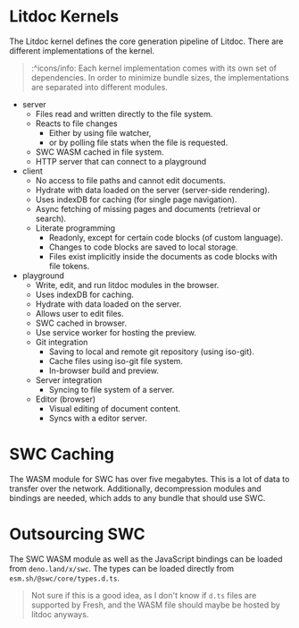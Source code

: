 # Litdoc Kernels

The Litdoc kernel defines the core generation pipeline of Litdoc. There are
different implementations of the kernel.

> :^icons/info: Each kernel implementation comes with its own set of
> dependencies. In order to minimize bundle sizes, the implementations are
> separated into different modules.

- server
  - Files read and written directly to the file system.
  - Reacts to file changes
    - Either by using file watcher,
    - or by polling file stats when the file is requested.
  - SWC WASM cached in file system.
  - HTTP server that can connect to a playground
- client
  - No access to file paths and cannot edit documents.
  - Hydrate with data loaded on the server (server-side rendering).
  - Uses indexDB for caching (for single page navigation).
  - Async fetching of missing pages and documents (retrieval or search).
  - Literate programming
    - Readonly, except for certain code blocks (of custom language).
    - Changes to code blocks are saved to local storage.
    - Files exist implicitly inside the documents as code blocks with file
      tokens.
- playground
  - Write, edit, and run litdoc modules in the browser.
  - Uses indexDB for caching.
  - Hydrate with data loaded on the server.
  - Allows user to edit files.
  - SWC cached in browser.
  - Use service worker for hosting the preview.
  - Git integration
    - Saving to local and remote git repository (using iso-git).
    - Cache files using iso-git file system.
    - In-browser build and preview.
  - Server integration
    - Syncing to file system of a server.
  - Editor (browser)
    - Visual editing of document content.
    - Syncs with a editor server.

# SWC Caching

The WASM module for SWC has over five megabytes. This is a lot of data to
transfer over the network. Additionally, decompression modules and bindings are
needed, which adds to any bundle that should use SWC.

# Outsourcing SWC

The SWC WASM module as well as the JavaScript bindings can be loaded from
`deno.land/x/swc`. The types can be loaded directly from
`esm.sh/@swc/core/types.d.ts`.

> Not sure if this is a good idea, as I don't know if `d.ts` files are supported
> by Fresh, and the WASM file should maybe be hosted by litdoc anyways.
